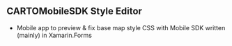 ## CARTOMobileSDK Style Editor

* Mobile app to preview & fix base map style CSS with Mobile SDK written (mainly) in Xamarin.Forms